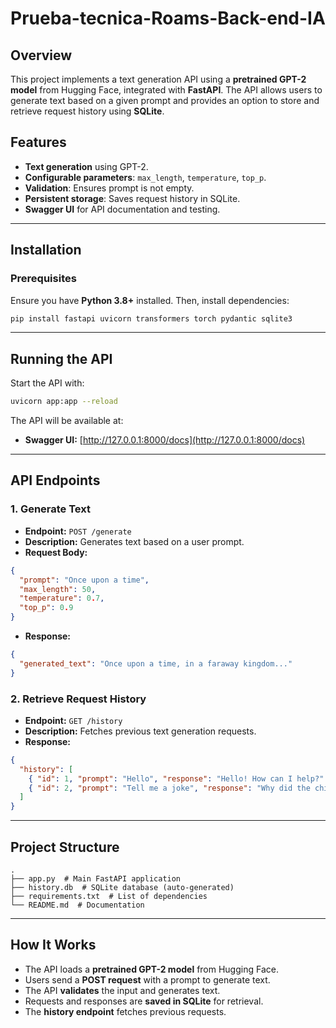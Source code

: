 # Prueba-tecnica-Roams-Back-end-IA

## Overview
This project implements a text generation API using a **pretrained GPT-2 model** from Hugging Face, integrated with **FastAPI**. The API allows users to generate text based on a given prompt and provides an option to store and retrieve request history using **SQLite**.

## Features
- **Text generation** using GPT-2.
- **Configurable parameters**: `max_length`, `temperature`, `top_p`.
- **Validation**: Ensures prompt is not empty.
- **Persistent storage**: Saves request history in SQLite.
- **Swagger UI** for API documentation and testing.

---

## Installation
### Prerequisites
Ensure you have **Python 3.8+** installed. Then, install dependencies:
```bash
pip install fastapi uvicorn transformers torch pydantic sqlite3
```

---

## Running the API
Start the API with:
```bash
uvicorn app:app --reload
```
The API will be available at:
- **Swagger UI:** [http://127.0.0.1:8000/docs](http://127.0.0.1:8000/docs)

---

## API Endpoints

### **1. Generate Text**
- **Endpoint:** `POST /generate`
- **Description:** Generates text based on a user prompt.
- **Request Body:**
```json
{
  "prompt": "Once upon a time",
  "max_length": 50,
  "temperature": 0.7,
  "top_p": 0.9
}
```
- **Response:**
```json
{
  "generated_text": "Once upon a time, in a faraway kingdom..."
}
```

### **2. Retrieve Request History**
- **Endpoint:** `GET /history`
- **Description:** Fetches previous text generation requests.
- **Response:**
```json
{
  "history": [
    { "id": 1, "prompt": "Hello", "response": "Hello! How can I help?" },
    { "id": 2, "prompt": "Tell me a joke", "response": "Why did the chicken..." }
  ]
}
```

---

## Project Structure
```
.
├── app.py  # Main FastAPI application
├── history.db  # SQLite database (auto-generated)
├── requirements.txt  # List of dependencies
└── README.md  # Documentation
```

---

## How It Works
- The API loads a **pretrained GPT-2 model** from Hugging Face.
- Users send a **POST request** with a prompt to generate text.
- The API **validates** the input and generates text.
- Requests and responses are **saved in SQLite** for retrieval.
- The **history endpoint** fetches previous requests.

